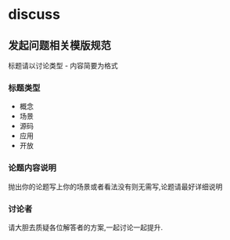 # discuss
## 发起问题相关模版规范
标题请以讨论类型 - 内容简要为格式
### 标题类型
 * 概念
 * 场景
 * 源码
 * 应用
 * 开放
### 论题内容说明
 抛出你的论题写上你的场景或者看法没有则无需写,论题请最好详细说明
### 讨论者
请大胆去质疑各位解答者的方案,一起讨论一起提升.
